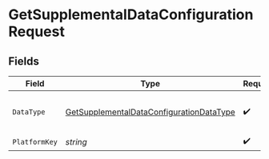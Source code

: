 # GetSupplementalDataConfigurationRequest


## Fields

| Field                                                                                                           | Type                                                                                                            | Required                                                                                                        | Description                                                                                                     | Example                                                                                                         |
| --------------------------------------------------------------------------------------------------------------- | --------------------------------------------------------------------------------------------------------------- | --------------------------------------------------------------------------------------------------------------- | --------------------------------------------------------------------------------------------------------------- | --------------------------------------------------------------------------------------------------------------- |
| `DataType`                                                                                                      | [GetSupplementalDataConfigurationDataType](../../models/operations/getsupplementaldataconfigurationdatatype.md) | :heavy_check_mark:                                                                                              | Data types that support supplemental data                                                                       | invoices                                                                                                        |
| `PlatformKey`                                                                                                   | *string*                                                                                                        | :heavy_check_mark:                                                                                              | N/A                                                                                                             |                                                                                                                 |